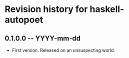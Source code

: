 # Revision history for haskell-autopoet

## 0.1.0.0 -- YYYY-mm-dd

* First version. Released on an unsuspecting world.
